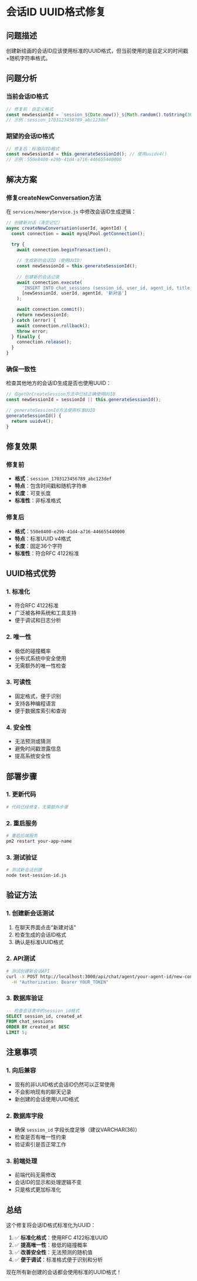 # 会话ID UUID格式修复

## 问题描述

创建新绘画的会话ID应该使用标准的UUID格式，但当前使用的是自定义的时间戳+随机字符串格式。

## 问题分析

### 当前会话ID格式
```javascript
// 修复前：自定义格式
const newSessionId = `session_${Date.now()}_${Math.random().toString(36).substr(2, 9)}`;
// 示例：session_1703123456789_abc123def
```

### 期望的会话ID格式
```javascript
// 修复后：标准UUID格式
const newSessionId = this.generateSessionId(); // 使用uuidv4()
// 示例：550e8400-e29b-41d4-a716-446655440000
```

## 解决方案

### 修复createNewConversation方法

在 `services/memoryService.js` 中修改会话ID生成逻辑：

```javascript
// 创建新对话（清空记忆）
async createNewConversation(userId, agentId) {
  const connection = await mysqlPool.getConnection();
  
  try {
    await connection.beginTransaction();

    // 生成新的会话ID（使用UUID）
    const newSessionId = this.generateSessionId();
    
    // 创建新的会话记录
    await connection.execute(
      'INSERT INTO chat_sessions (session_id, user_id, agent_id, title, created_at) VALUES (?, ?, ?, ?, NOW())',
      [newSessionId, userId, agentId, '新对话']
    );

    await connection.commit();
    return newSessionId;
  } catch (error) {
    await connection.rollback();
    throw error;
  } finally {
    connection.release();
  }
}
```

### 确保一致性

检查其他地方的会话ID生成是否也使用UUID：

```javascript
// 在getOrCreateSession方法中已经正确使用UUID
const newSessionId = sessionId || this.generateSessionId();

// generateSessionId方法使用标准UUID
generateSessionId() {
  return uuidv4();
}
```

## 修复效果

### 修复前
- **格式**：`session_1703123456789_abc123def`
- **特点**：包含时间戳和随机字符串
- **长度**：可变长度
- **标准性**：非标准格式

### 修复后
- **格式**：`550e8400-e29b-41d4-a716-446655440000`
- **特点**：标准UUID v4格式
- **长度**：固定36个字符
- **标准性**：符合RFC 4122标准

## UUID格式优势

### 1. 标准化
- 符合RFC 4122标准
- 广泛被各种系统和工具支持
- 便于调试和日志分析

### 2. 唯一性
- 极低的碰撞概率
- 分布式系统中安全使用
- 无需额外的唯一性检查

### 3. 可读性
- 固定格式，便于识别
- 支持各种编程语言
- 便于数据库索引和查询

### 4. 安全性
- 无法预测或猜测
- 避免时间戳泄露信息
- 提高系统安全性

## 部署步骤

### 1. 更新代码
```bash
# 代码已经修复，无需额外步骤
```

### 2. 重启服务
```bash
# 重启后端服务
pm2 restart your-app-name
```

### 3. 测试验证
```bash
# 测试新会话创建
node test-session-id.js
```

## 验证方法

### 1. 创建新会话测试
1. 在聊天界面点击"新建对话"
2. 检查生成的会话ID格式
3. 确认是标准UUID格式

### 2. API测试
```bash
# 测试创建新会话API
curl -X POST http://localhost:3000/api/chat/agent/your-agent-id/new-conversation \
  -H "Authorization: Bearer YOUR_TOKEN"
```

### 3. 数据库验证
```sql
-- 检查会话表中的session_id格式
SELECT session_id, created_at 
FROM chat_sessions 
ORDER BY created_at DESC 
LIMIT 5;
```

## 注意事项

### 1. 向后兼容
- 现有的非UUID格式会话ID仍然可以正常使用
- 不会影响现有的聊天记录
- 新创建的会话使用UUID格式

### 2. 数据库字段
- 确保 `session_id` 字段长度足够（建议VARCHAR(36)）
- 检查是否有唯一性约束
- 验证索引是否正常工作

### 3. 前端处理
- 前端代码无需修改
- 会话ID的显示和处理逻辑不变
- 只是格式更加标准化

## 总结

这个修复将会话ID格式标准化为UUID：

1. ✅ **标准化格式**：使用RFC 4122标准UUID
2. ✅ **提高唯一性**：极低的碰撞概率
3. ✅ **改善安全性**：无法预测的随机值
4. ✅ **便于调试**：标准格式便于识别和分析

现在所有新创建的会话都会使用标准的UUID格式！
